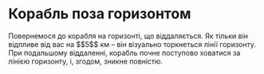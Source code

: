 # Корабль поза горизонтом

<p>Повернемося до корабля на горизонті, що віддаляється. Як тільки він відпливе від вас на $$5$$ км – він візуально торкнеться лінії горизонту. При подальшому віддаленні, корабль почне поступово ховатися за лінією горизонту, і, згодом, зникне повністю.</p>



